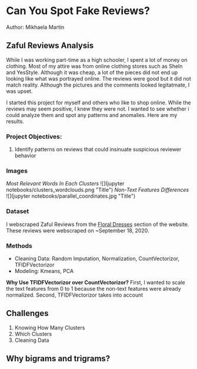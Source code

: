 # Can You Spot Fake Reviews?
Author: Mikhaela Martin


## Zaful Reviews Analysis
While I was working part-time as a high schooler, I spent a lot of money on clothing. Most of my attire was from online clothing stores such as SheIn and YesStyle. Although it was cheap, a lot of the pieces did not end up looking like what was portrayed online. The reviews were good but it did not match reality. Although the pictures and the comments looked legitatmate, I was upset.

I started this project for myself and others who like to shop online. While the reviews may seem positive, I knew they were not. I wanted to see whether i could analyze them and spot any patterns and anomalies. Here are my results.

### Project Objectives:
1. Identify patterns on reviews that could insinuate suspicious reviewer behavior

### Images
*Most Relevant Words In Each Clusters*
![](jupyter notebooks/clusters_wordclouds.png "Title")
*Non-Text Features Differences*
![](jupyter notebooks/parallel_coordinates.jpg "Title")

### Dataset
I webscraped Zaful Reviews from the [Floral Dresses](https://www.zaful.com/s/floral-dresses/) section of the website. These reviews were webscraped on ~September 18, 2020.

### Methods
- Cleaning Data: Random Imputation, Normalization, CountVectorizor, TFIDFVectorizor
- Modeling: Kmeans, PCA


**Why Use TFIDFVectorizor over CountVectorizor?**
First, I wanted to scale the text features from 0 to 1 because the non-text features were already normalized. Second, TFIDFVectorizor takes into account

## Challenges

1. Knowing How Many Clusters
2. Which Clusters
3. Cleaning Data

## Why bigrams and trigrams?